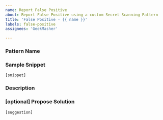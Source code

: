 ```yaml
---
name: Report False Positive
about: Report False Positive using a custom Secret Scanning Pattern
title: 'False Positive - {{ name }}'
labels: false-positive
assignees: 'GeekMasher'

---
```


### Pattern Name
<!-- Provide the name or location of the pattern -->


### Sample Snippet
<!-- Provide a sample of the False Positive -->

```
[snippet]
```

### Description
<!-- A clear and concise description of what the problem is. Ex. I'm always frustrated when [...] -->


### [optional] Propose Solution
<!-- Please provide a solution to the issue of the False Positives -->

```regex
[suggestion]
```
